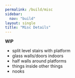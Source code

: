 ```yaml
---
permalink: /build/misc
sidebar:
  nav: "build"
layout: single
title: "Misc Details"
---
```


**WIP**

* split level stairs with platform
* glass walls/doors indoors
* half walls around platforms
* things inside other things
* nooks